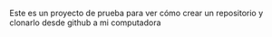 Este es un proyecto de prueba para ver cómo crear un repositorio y clonarlo desde github a mi computadora